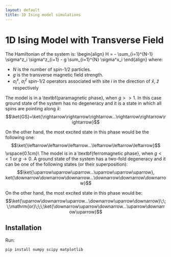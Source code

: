 ```yaml
---
layout: default
title: 1D Ising model simulations
---
```


<script type="text/javascript" async
  src="https://cdnjs.cloudflare.com/ajax/libs/mathjax/3.2.0/es5/tex-mml-chtml.js">
</script>

# 1D Ising Model with Transverse Field

The Hamiltonian of the system is:
\begin{align}
H = - \sum_{i=1}^{N-1} \sigma^z_i \sigma^z_{i+1} - g \sum_{i=1}^{N} \sigma^x_i
\end{align}
where:
- $N$ is the number of spin-1/2 particles.
- $g$ is the transverse magnetic field strength.
- $\sigma^x_i$, $\sigma^z_i$ spin-1/2 operators associated with site $i$ in the direction of $\hat{x}$, $\hat{z}$ respectively

The model is in a \textbf{paramagnetic phase}, when $g>>1$. In this case ground state of the system has no degeneracy and it is a state in which all spins are pointing along $\hat{x}$:
$$\ket{GS}=\ket{\rightarrow\rightarrow\rightarrow...\rightarrow\rightarrow\rightarrow}$$

On the other hand, the most excited state in this phase would be the following one:
$$\ket{\leftarrow\leftarrow\leftarrow...\leftarrow\leftarrow\leftarrow}$$
\vspace{0.1cm}\\
The model is in a \textbf{ferromagnetic phase}, when $g<<1$ or $g \to 0$. A ground state of the system has a two-fold degeneracy and it can be one of the following states (or their superposition):
$$\ket{\uparrow\uparrow\uparrow...\uparrow\uparrow\uparrow},  ket{\downarrow\downarrow\downarrow...\downarrow\downarrow\downarrow}$$

On the other hand, the most excited state in this phase would be:
$$\ket{\uparrow\downarrow\uparrow...\downarrow\uparrow\downarrow}\;\;\;\mathrm{or}\;\;\;\ket{\downarrow\uparrow\downarrow...\uparrow\downarrow\uparrow}$$

## Installation
Run:
```bash
pip install numpy scipy matplotlib

